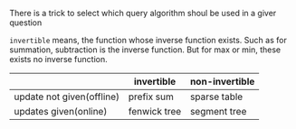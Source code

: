 There is a trick to select which query algorithm shoul be used in a giver question

`invertible` means, the function whose inverse function exists. Such as for summation, subtraction is the inverse function. But for max or min, these
exists no inverse function.

||invertible|non-invertible|
|------|--------|-------|
|update not given(offline)|prefix sum | sparse table
|updates given(online)|fenwick tree|segment tree|

